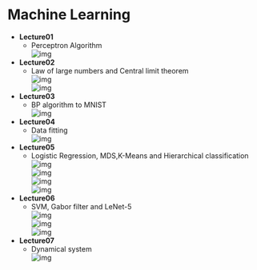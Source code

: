 Machine Learning
==
* **Lecture01**
	* Perceptron Algorithm<br>
	![img](https://github.com/sjm1992st/Machine_learning/blob/master/machine_learning_img/Perceptron.png)<br>
* **Lecture02**
	* Law of large numbers and Central limit theorem<br>
	![img](https://github.com/sjm1992st/Machine_learning/blob/master/machine_learning_img/L2_1.PNG)<br>
	![img](https://github.com/sjm1992st/Machine_learning/blob/master/machine_learning_img/L2_2.PNG)<br>
* **Lecture03**
	* BP algorithm to MNIST<br>
	![img](https://github.com/sjm1992st/Machine_learning/blob/master/machine_learning_img/L3.PNG)<br>
* **Lecture04**
	* Data fitting<br>
	![img](https://github.com/sjm1992st/Machine_learning/blob/master/machine_learning_img/L4.PNG)<br>
* **Lecture05**
	* Logistic Regression, MDS,K-Means and Hierarchical classification<br>
	![img](https://github.com/sjm1992st/Machine_learning/blob/master/machine_learning_img/L5_1.PNG)<br>
	![img](https://github.com/sjm1992st/Machine_learning/blob/master/machine_learning_img/L5_2.PNG)<br>
	![img](https://github.com/sjm1992st/Machine_learning/blob/master/machine_learning_img/L5_3.PNG)<br>
	![img](https://github.com/sjm1992st/Machine_learning/blob/master/machine_learning_img/L5_4.PNG)<br>
* **Lecture06**
	* SVM, Gabor filter and LeNet-5<br>
	![img](https://github.com/sjm1992st/Machine_learning/blob/master/machine_learning_img/L6_1.PNG)<br>
	![img](https://github.com/sjm1992st/Machine_learning/blob/master/machine_learning_img/L6_2.PNG)<br>
	![img](https://github.com/sjm1992st/Machine_learning/blob/master/machine_learning_img/L6_3.PNG)<br>
* **Lecture07**
	* Dynamical system<br>
	![img](https://github.com/sjm1992st/Machine_learning/blob/master/machine_learning_img/L7.PNG)<br>
